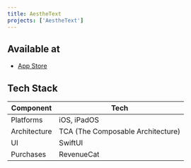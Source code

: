 ```yaml
---
title: AestheText
projects: ['AestheText']
---
```


## Available at
- [App Store](https://apps.apple.com/app/kaomoji-fonts-aesthetext/id6502849857) 

## Tech Stack 
| Component    | Tech                              |
| ------------ | --------------------------------- |
| Platforms    | iOS, iPadOS                       |
| Architecture | TCA (The Composable Architecture) |
| UI           | SwiftUI                           |
| Purchases | RevenueCat |

